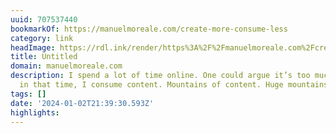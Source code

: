 ```yaml
---
uuid: 707537440
bookmarkOf: https://manuelmoreale.com/create-more-consume-less
category: link
headImage: https://rdl.ink/render/https%3A%2F%2Fmanuelmoreale.com%2Fcreate-more-consume-less
title: Untitled
domain: manuelmoreale.com
description: I spend a lot of time online. One could argue it’s too much time. And
  in that time, I consume content. Mountains of content. Huge mountains of …
tags: []
date: '2024-01-02T21:39:30.593Z'
highlights: 
---
```




